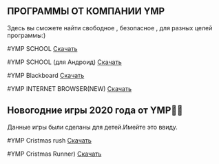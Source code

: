 ## ПРОГРАММЫ ОТ КОМПАНИИ YMP

Здесь вы сможете найти свободное , безопасное ,
для разных целей программы:)

#YMP SCHOOL
[Скачать](https://drive.google.com/file/d/1Bi_ZAYV2lA7ljvlxWRmuwgmxTbShN25T/view?usp=sharing)

#YMP SCHOOL (для Андроид)
[Скачать](https://drive.google.com/file/d/1depI4Jx0YSyejS3IZNuqtA7FqrJJKb1C/view?usp=sharing)

#YMP Blackboard
[Скачать](https://drive.google.com/drive/folders/1pR-PseAecemwu5TMdRwQhbpmdZd6ByS5?usp=sharing)

#YMP INTERNET BROWSER(NEW)
[Скачать](https://drive.google.com/drive/folders/1TD9rxrOHCwo9GU7rXbfJT0ybfI77ooHo?usp=sharing)

## Новогодние игры 2020 года от YMP🎄🎁

Данные игры были сделаны для детей.Имейте это ввиду.

#YMP Cristmas rush
[Скачать](https://drive.google.com/drive/folders/10FKYC3IuPeI_X00Jg5R6F4KiE7KfcmHQ?usp=sharing)

#YMP Cristmas Runner)
[Скачать](https://drive.google.com/file/d/1pTOWyAs7D3lweuYTYQykAv-0lokvGePZ/view?usp=sharing)



